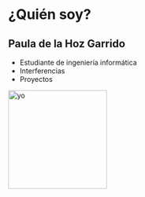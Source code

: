 # ¿Quién soy?

## Paula de la Hoz Garrido
- Estudiante de ingeniería informática
- Interferencias
- Proyectos

<img src="drawing/images/yo1.jpg" alt="yo" style="width: 200px;"/>

